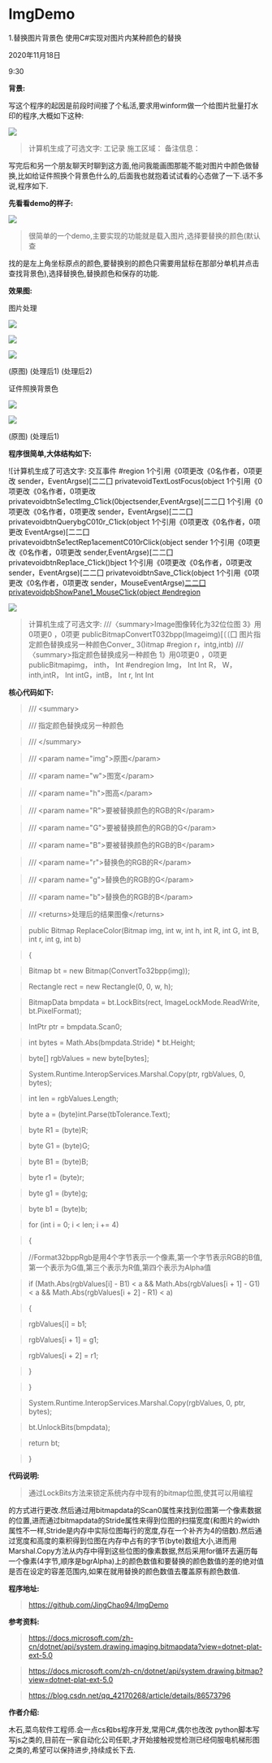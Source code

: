 # ImgDemo
1.替换图片背景色
使用C\#实现对图片内某种颜色的替换

2020年11月18日

9:30

**背景:**

写这个程序的起因是前段时间接了个私活,要求用winform做一个给图片批量打水印的程序,大概如下这种:

![](media/f9637159ccdd142b69b246cbd1a36c29.jpeg)

>   计算机生成了可选文字: 工记录 施工区域： 备注信息：

写完后和另一个朋友聊天时聊到这方面,他问我能画图那能不能对图片中颜色做替换,比如给证件照换个背景色什么的,后面我也就抱着试试看的心态做了一下.话不多说,程序如下.

**先看看demo的样子:**

![](media/574700af4ba9c7a823a7ae4a8e876818.gif)

>   很简单的一个demo,主要实现的功能就是载入图片,选择要替换的颜色(默认查

找的是左上角坐标原点的颜色,要替换别的颜色只需要用鼠标在那部分单机并点击查找背景色),选择替换色,替换颜色和保存的功能.

**效果图:**

图片处理

![](media/73610980d2f543a2d4466869294aeba3.png)

![](media/3a2dd43147ea80137ed219f3b4794b9c.png)

![](media/1dcfd8caf7d4b4cb5abb84149e2c7885.png)

(原图) (处理后1) (处理后2)

证件照换背景色

![](media/6dd39e3f6f6ff8e0eb1aa2a7191f64d8.png)

![](media/4b2dcfad67ee2537a7da76793ee10ba5.png)

(原图) (处理后1)

**程序很简单,大体结构如下:**

![计算机生成了可选文字: 交互事件 \#region 1个引用《0项更改《0名作者，0项更改 sender，EventArgse)[二二囗 privatevoidTextLostFocus(object 1个引用《0项更改《0名作者，0项更改 privatevoidbtnSe1ectImg_C1ick(0bjectsender,EventArgse)[二二囗 1个引用《0项更改《0名作者，0项更改 sender，EventArgse)[二二囗 privatevoidbtnQuerybgC010r_C1ick(object 1个引用《0项更改《0名作者，0项更改 EventArgse)[二二囗 privatevoidbtnSe1ectRep1acementC010rClick(object sender 1个引用《0项更改《0名作者，0项更改 sender,EventArgse)[二二囗 privatevoidbtnRep1ace_C1ick()bject 1个引用《0项更改《0名作者，0项更改 sender，EventArgse)[二二囗 privatevoidbtnSave_C1ick(object 1个引用《0项更改《0名作者，0项更改 sender，MouseEventArgse)[二二囗 privatevoidpbShowPane1_MouseC1ick(object \#endregion](media/4c792cd86f3310351f976861ae577feb.png)

![](media/bb8db474e43215ab5280871a7dbca285.png)

>   计算机生成了可选文字: ///〈summary\>Image图像转化为32位位图 3》用0项更0
>   ，0项更 publicBitmapConvertT032bpp(Imageimg)[〔〔囗
>   图片指定颜色替换成另一种颜色Conver\_ 3()itmap \#region r，intg,intb)
>   ///〈summary\>指定颜色替换成另一种颜色 1》用0项更0 ，0项更 publicBitmapimg，
>   inth， Int \#endregion Img， Int Int R， W， inth,intR， Int intG，intB，
>   Int r, Int Int

**核心代码如下:**

>   /// \<summary\>

>   /// 指定颜色替换成另一种颜色

>   /// \</summary\>

>   /// \<param name="img"\>原图\</param\>

>   /// \<param name="w"\>图宽\</param\>

>   /// \<param name="h"\>图高\</param\>

>   /// \<param name="R"\>要被替换颜色的RGB的R\</param\>

>   /// \<param name="G"\>要被替换颜色的RGB的G\</param\>

>   /// \<param name="B"\>要被替换颜色的RGB的B\</param\>

>   /// \<param name="r"\>替换色的RGB的R\</param\>

>   /// \<param name="g"\>替换色的RGB的G\</param\>

>   /// \<param name="b"\>替换色的RGB的B\</param\>

>   /// \<returns\>处理后的结果图像\</returns\>

>   public Bitmap ReplaceColor(Bitmap img, int w, int h, int R, int G, int B,
>   int r, int g, int b)

>   {

>   Bitmap bt = new Bitmap(ConvertTo32bpp(img));

>   Rectangle rect = new Rectangle(0, 0, w, h);

>   BitmapData bmpdata = bt.LockBits(rect, ImageLockMode.ReadWrite,
>   bt.PixelFormat);

>   IntPtr ptr = bmpdata.Scan0;

>   int bytes = Math.Abs(bmpdata.Stride) \* bt.Height;

>   byte[] rgbValues = new byte[bytes];

>   System.Runtime.InteropServices.Marshal.Copy(ptr, rgbValues, 0, bytes);

>   int len = rgbValues.Length;

>   byte a = (byte)int.Parse(tbTolerance.Text);

>   byte R1 = (byte)R;

>   byte G1 = (byte)G;

>   byte B1 = (byte)B;

>   byte r1 = (byte)r;

>   byte g1 = (byte)g;

>   byte b1 = (byte)b;

>   for (int i = 0; i \< len; i += 4)

>   {

>   //Format32bppRgb是用4个字节表示一个像素,第一个字节表示RGB的B值,第一个表示为G值,第三个表示为R值,第四个表示为Alpha值

>   if (Math.Abs(rgbValues[i] - B1) \< a && Math.Abs(rgbValues[i + 1] - G1) \< a
>   && Math.Abs(rgbValues[i + 2] - R1) \< a)

>   {

>   rgbValues[i] = b1;

>   rgbValues[i + 1] = g1;

>   rgbValues[i + 2] = r1;

>   }

>   }

>   System.Runtime.InteropServices.Marshal.Copy(rgbValues, 0, ptr, bytes);

>   bt.UnlockBits(bmpdata);

>   return bt;

>   }

**代码说明:**

>   通过LockBits方法来锁定系统内存中现有的bitmap位图,使其可以用编程

的方式进行更改.然后通过用bitmapdata的Scan0属性来找到位图第一个像素数据的位置,进而通过bitmapdata的Stride属性来得到位图的扫描宽度(和图片的width属性不一样,Stride是内存中实际位图每行的宽度,存在一个补齐为4的倍数).然后通过宽度和高度的乘积得到位图在内存中占有的字节(byte)数组大小,进而用Marshal.Copy方法从内存中得到这些位图的像素数据,然后采用for循环去遍历每一个像素(4字节,顺序是bgrAlpha)上的颜色数值和要替换的颜色数值的差的绝对值是否在设定的容差范围内,如果在就用替换的颜色数值去覆盖原有颜色数值.

**程序地址:**

>   <https://github.com/JingChao94/ImgDemo>

**参考资料:**

>   <https://docs.microsoft.com/zh-cn/dotnet/api/system.drawing.imaging.bitmapdata?view=dotnet-plat-ext-5.0>

>   <https://docs.microsoft.com/zh-cn/dotnet/api/system.drawing.bitmap?view=dotnet-plat-ext-5.0>

>   <https://blog.csdn.net/qq_42170268/article/details/86573796>

**作者介绍:**

木石,菜鸟软件工程师.会一点cs和bs程序开发,常用C\#,偶尔也改改
python脚本写写js之类的,目前在一家自动化公司任职,才开始接触视觉检测已经伺服电机梯形图之类的,希望可以保持进步,持续成长下去.
